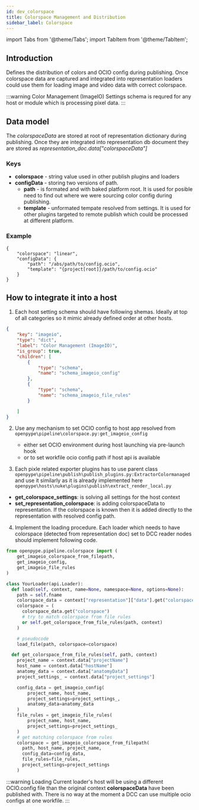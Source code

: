 ```yaml
---
id: dev_colorspace
title: Colorspace Management and Distribution
sidebar_label: Colorspace
---
```


import Tabs from '@theme/Tabs';
import TabItem from '@theme/TabItem';

## Introduction
Defines the distribution of colors and OCIO config during publishing. Once colorspace data are captured and integrated into representation loaders could use them for loading image and video data with correct colorspace.

:::warning Color Management (ImageIO)
Settings schema is requred for any host or module which is processing pixel data.
:::

## Data model
The *colorspaceData* are stored at root of representation dictionary during publishing. Once they are integrated into representation db document they are stored as *representation_doc.data["colorspaceData"]*

### Keys
- **colorspace** - string value used in other publish plugins and loaders
- **configData** - storing two versions of path.
  - **path** - is formated and with baked platform root. It is used for posible need to find out where we were sourcing color config during publishing.
  - **template** - unformated tempate resolved from settings. It is used for other plugins targeted to remote publish which could be processed at different platform.

### Example
    {
        "colorspace": "linear",
        "configData": {
            "path": "/abs/path/to/config.ocio",
            "template": "{project[root]}/path/to/config.ocio"
        }
    }


## How to integrate it into a host
1. Each host setting schema should have following shemas. Ideally at top of all categories so it mimic already defined order at other hosts.
```json
{
    "key": "imageio",
    "type": "dict",
    "label": "Color Management (ImageIO)",
    "is_group": true,
    "children": [
        {
            "type": "schema",
            "name": "schema_imageio_config"
        },
        {
            "type": "schema",
            "name": "schema_imageio_file_rules"
        }

    ]
}
```

2. Use any mechanism to set OCIO config to host app resolved from `openpype\pipeline\colorspace.py:get_imageio_config`
	-	either set OCIO environment during host launching via pre-launch hook
	- or to set workfile ocio config path if host api is available

3. Each pixle related exporter plugins has to use parent class `openpype\pipeline\publish\publish_plugins.py:ExtractorColormanaged` and use it similarly as it is already implemented here `openpype\hosts\nuke\plugins\publish\extract_render_local.py`
- **get_colorspace_settings**: is solving all settings for the host context
- **set_representation_colorspace**: is adding colorspaceData to representation. If the colorspace is known then it is added directly to the representation with resolved config path.

4. Implement the loading procedure. Each loader which needs to have colorspace (detected from representation doc) set to DCC reader nodes should implement following code.
```python
from openpype.pipeline.colorspace import (
    get_imageio_colorspace_from_filepath,
    get_imageio_config,
    get_imageio_file_rules
)

class YourLoader(api.Loader):
  def load(self, context, name=None, namespace=None, options=None):
    path = self.fname
    colorspace_data = context["representation"]["data"].get("colorspaceData", {})
    colorspace = (
      colorspace_data.get("colorspace")
      # try to match colorspace from file rules
      or self.get_colorspace_from_file_rules(path, context)
    )

    # pseudocode
    load_file(path, colorspace=colorspace)

  def get_colorspace_from_file_rules(self, path, context)
    project_name = context.data["projectName"]
    host_name = context.data["hostName"]
    anatomy_data = context.data["anatomyData"]
    project_settings_ = context.data["project_settings"]

    config_data = get_imageio_config(
        project_name, host_name,
        project_settings=project_settings_,
        anatomy_data=anatomy_data
    )
    file_rules = get_imageio_file_rules(
        project_name, host_name,
        project_settings=project_settings_
    )
    # get matching colorspace from rules
    colorspace = get_imageio_colorspace_from_filepath(
      path, host_name, project_name,
      config_data=config_data,
      file_rules=file_rules,
      project_settings=project_settings
    )
```

:::warning Loading
Current loader's host will be using a different OCIO.config file than the original context **colorspaceData** have been published with. There is no way at the moment a DCC can use multiple ocio configs at one workfile.
:::